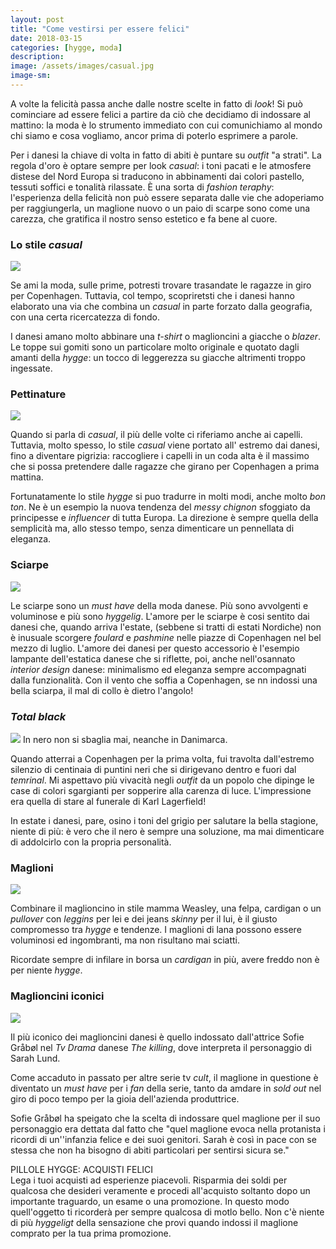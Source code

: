 ```yaml
---
layout: post
title: "Come vestirsi per essere felici"
date: 2018-03-15
categories: [hygge, moda]
description:
image: /assets/images/casual.jpg
image-sm:
---
```


A volte la felicità passa anche dalle nostre scelte in fatto di _look_! Si può cominciare ad essere felici a partire da ciò che decidiamo di indossare al mattino: la moda è lo strumento immediato con cui comunichiamo al mondo chi siamo e cosa vogliamo, ancor prima di poterlo esprimere a parole.  

Per i danesi la chiave di volta in fatto di abiti è puntare su _outfit_ "a strati". La regola d'oro è optare sempre per look _casual_: i toni pacati e le atmosfere distese del Nord Europa si traducono in abbinamenti dai colori pastello, tessuti soffici e tonalità rilassate. È una sorta di _fashion teraphy_: l'esperienza della felicità non può essere separata dalle vie che adoperiamo per raggiungerla, un maglione nuovo o un paio di scarpe sono come una carezza, che gratifica il nostro senso estetico e fa bene al cuore.


### Lo stile _casual_  

![](/assets/images/fashion.jpg)  

Se ami la moda, sulle prime, potresti trovare trasandate le ragazze in giro per Copenhagen. Tuttavia, col tempo, scopriretsti che i danesi hanno elaborato una via che combina un _casual_ in parte forzato dalla geografia, con una certa ricercatezza di fondo.

I danesi amano molto abbinare una _t-shirt_ o maglioncini a giacche o _blazer_. Le toppe sui gomiti sono un particolare molto originale e quotato dagli amanti della _hygge_: un tocco di leggerezza su giacche altrimenti troppo ingessate.   

### Pettinature  

![](/assets/images/gatto.jpg)   

Quando si parla di _casual_, il più delle volte ci riferiamo anche ai capelli.  
Tuttavia, molto spesso, lo stile _casual_ viene portato all' estremo dai danesi, fino a diventare pigrizia: raccogliere i capelli in un coda alta è il massimo che si possa pretendere dalle ragazze che girano per Copenhagen a prima mattina.

Fortunatamente lo stile _hygge_ si puo tradurre in molti modi, anche molto _bon ton_. Ne è un esempio la nuova tendenza del _messy chignon_ sfoggiato da principesse e _influencer_ di tutta Europa. La direzione è sempre quella della semplicità ma, allo stesso tempo, senza dimenticare un pennellata di eleganza.  


### Sciarpe  
![](/assets/images/sciarpa.jpg)

Le sciarpe sono un _must have_ della moda danese. Più sono avvolgenti e voluminose e più sono _hyggelig_.
L'amore per le sciarpe è cosi sentito dai danesi che, quando arriva l'estate, (sebbene si tratti di estati Nordiche) non è inusuale scorgere _foulard_ e _pashmine_ nelle piazze di Copenhagen nel bel mezzo di luglio. L'amore dei danesi per questo accessorio è l'esempio lampante dell'estatica danese che si riflette, poi, anche nell'osannato _interior design_ danese: minimalismo ed eleganza sempre accompagnati dalla funzionalità. Con il vento che soffia a Copenhagen, se nn indossi una bella sciarpa, il mal di collo è dietro l'angolo!



### _Total black_   

![](/assets/images/black.png)
In nero non si sbaglia mai, neanche in Danimarca.

Quando atterrai a Copenhagen per la prima volta, fui travolta dall'estremo silenzio di centinaia di puntini neri che si dirigevano dentro e fuori dal _temrinal_. Mi aspettavo più vivacità negli _outfit_ da un popolo che dipinge le case di colori sgargianti per sopperire alla carenza di luce. L'impressione era quella di stare al funerale di Karl Lagerfield!

In estate i danesi, pare, osino i toni del grigio per salutare la bella stagione, niente di più: è vero che il nero è sempre una soluzione, ma mai dimenticare di addolcirlo con la propria personalità.


### Maglioni  

![](/assets/images/abiti-hygge.jpg)  

Combinare il maglioncino in stile mamma Weasley, una felpa, cardigan o un _pullover_ con _leggins_ per lei e dei jeans _skinny_ per il lui, è il giusto compromesso tra _hygge_ e tendenze. I maglioni di lana possono essere voluminosi ed ingombranti, ma non risultano mai sciatti.  

Ricordate sempre di infilare in borsa un _cardigan_ in più, avere freddo non è per niente _hygge_.


### Maglioncini iconici  

![](/assets/images/lund.jpg)  

Il più iconico dei maglioncini danesi è quello indossato dall'attrice Sofie Gråbøl nel _Tv Drama_ danese _The killing_, dove interpreta il personaggio di Sarah Lund.  

Come accaduto in passato per altre serie tv _cult_, il maglione in questione è diventato un _must have_ per i _fan_ della serie, tanto da amdare in _sold out_ nel giro di poco tempo per la gioia dell'azienda produttrice.

Sofie Gråbøl ha speigato che la scelta di indossare quel maglione per il suo personaggio era dettata dal fatto che "quel maglione evoca nella protanista i ricordi di un''infanzia felice e dei suoi genitori. Sarah è così in pace con se stessa che non ha bisogno di abiti particolari per sentirsi sicura se."

PILLOLE HYGGE: ACQUISTI FELICI  
Lega i tuoi acquisti ad esperienze piacevoli. Risparmia dei soldi per qualcosa che desideri veramente e procedi all'acquisto soltanto dopo un importante traguardo, un esame o una promozione. In questo modo quell'oggetto ti ricorderà per sempre qualcosa di motlo bello. Non c'è niente di più _hyggeligt_ della sensazione che provi quando indossi il maglione comprato per la tua prima promozione.
